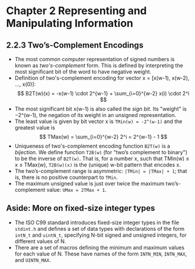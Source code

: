 # Chapter 2 Representing and Manipulating Information

## 2.2.3 Two’s-Complement Encodings
- The most common computer representation of signed numbers is known as *two's-complement* form. This is defined by interpreting the most significant bit of the word to have negative weight.
- Definition of two's-complement encoding for vector x = [x(w-1), x(w-2), ..., x(0)]: 
$$
B2T(w)(x) = -x(w-1) \cdot 2^{w-1} + \sum_{i=0}^{w-2} x(i) \cdot 2^i
$$
- The most significant bit x(w-1) is also called the *sign bit*. Its "weight" is −2^(w-1), the negation of its weight in an unsigned representation.
- The least value is given by bit vector x is `TMin(w) = -2^(w-1)` and the greatest value is 
$$
TMax(w) = \sum_{i=0}^{w-2} 2^i = 2^{w-1} - 1
$$
- Uniqueness of two's-complement encoding function `B2T(w)` is a *bijection*. We define function `T2B(w)` (for "two’s complement to binary") to be the inverse
of `B2T(w)`. That is, for a number x, such that TMin(w) ≤ x ≤ TMax(w), `T2B(w)(x)` is the (unique) w-bit pattern that encodes x.
- The two’s-complement range is asymmetric: `|TMin| = |TMax| + 1`; that is, there is no positive counterpart to `TMin`.
- The maximum unsigned value is just over twice the maximum two’s-complement value: `UMax = 2TMax + 1`.

## Aside: More on fixed-size integer types
- The ISO C99 standard introduces fixed-size integer types in the file `stdint.h` and defines a set of data types with declarations of the form `intN_t` and `uintN_t`, specifying N-bit signed and unsigned integers, for different values of N.
- There are a set of macros defining the minimum and maximum values for each value of N. These have names of the form `INTN_MIN`, `INTN_MAX`, and `UINTN_MAX`.